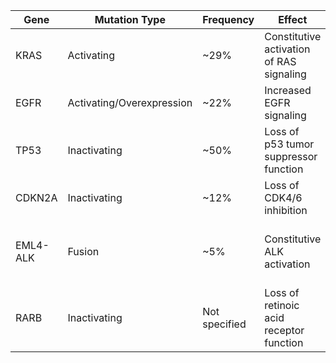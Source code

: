 | Gene | Mutation Type | Frequency | Effect | Consequence |
|------|---------------|-----------|--------|-------------|
| KRAS | Activating | ~29% | Constitutive activation of RAS signaling | Continuous transmission of growth signals |
| EGFR | Activating/Overexpression | ~22% | Increased EGFR signaling | Enhanced cell proliferation |
| TP53 | Inactivating | ~50% | Loss of p53 tumor suppressor function | Reduced apoptosis and increased proliferation |
| CDKN2A | Inactivating | ~12% | Loss of CDK4/6 inhibition | Dysregulation of cell cycle control |
| EML4-ALK | Fusion | ~5% | Constitutive ALK activation | Increased proliferation, invasion, inhibition of apoptosis |
| RARB | Inactivating | Not specified | Loss of retinoic acid receptor function | Loss of cell growth control |
